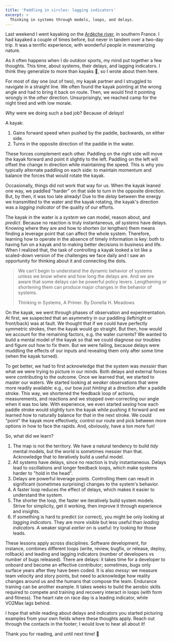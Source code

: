 ```yaml
---
title: 'Paddling in circles: lagging indicators'
excerpt: >
  Thinking in systems through models, loops, and delays.
---
```


Last weekend I went kayaking on the [Ardèche
river](https://en.wikipedia.org/wiki/Ard%C3%A8che_(river)), in southern France.
I had kayaked a couple of times before, but never in tandem over a two-day trip.
It was a terrific experience, with wonderful people in mesmerizing nature.

As it often happens when I do outdoor sports, my mind put together a few
thoughts. This time, about systems, their delays, and lagging indicators. I
think they generalize to more than kayaks 🛶, so I wrote about them here.

For most of day one (out of two), my kayak partner and I struggled to navigate
in a straight line. We often found the kayak pointing at the wrong angle and
had to bring it back on route. Then, we would find it pointing wrongly in the
_other_ direction. Unsurprisingly, we reached camp for the night tired and with
low morale.

_Why_ were we doing such a bad job? Because of _delays_! 

A kayak:

1. Gains forward speed when pushed by the paddle, backwards, on either side.
2. Turns in the opposite direction of the paddle in the water.

These forces complement each other. Paddling on the right side will move the
kayak forward and point it slightly to the left. Paddling on the left will
offset the change in direction while maintaining the speed. This is why you
typically alternate paddling on each side: to maintain momentum and balance the
forces that would rotate the kayak.

Occasionally, things did not work that way for us. When the kayak leaned
one way, we paddled "harder" on that side to turn in the opposite direction.
But, by then, it was too late already! Due to the _delay_ between the
energy we transmitted to the water and the kayak rotating, the kayak's
direction was a _lagging indicator_ of the quality of our efforts. 

The kayak in the water is a _system_ we can model, reason about, and _predict_.
Because no reaction is truly instantaneous, _all systems_ have delays. Knowing
where they are and how to shorten (or lengthen) them means finding a leverage
point that can affect the whole system. Therefore, learning how to operate in
the absence of timely information is key: both to having fun on a kayak and to
making better decisions in business and life. When I realized that, the task of
controlling a kayak looked a lot like a scaled-down version of the challenges
we face daily and I saw an opportunity for thinking about it and
connecting the dots.

> We can’t begin to understand the dynamic behavior of systems unless we know
> where and how long the delays are. And we are aware that some delays can be
> powerful policy levers. Lengthening or shortening them can produce major
> changes in the behavior of systems.
>
> Thinking in Systems, A Primer. By Donella H. Meadows

On the kayak, we went through phases of observation and experimentation. At
first, we suspected that an asymmetry in our paddling (left/right or
front/back) was at fault. We thought that if we could have perfectly symmetric
strokes, then the kayak would go straight. But then, how would we account for
the remaining factors, e.g. the water currents? We wanted to build a mental
model of the kayak so that we could diagnose our troubles and figure out how to
fix them. But we were failing, because delays were muddling the effects of our
inputs and revealing them only after some time (when the kayak turned).

To get better, we had to first acknowledge that the system was _messier_ than
what we were trying to picture in our minds. Both delays and external forces
were contributing to the outcome. Once we learned that, we started to master
our waters. We started looking at _weaker_ observations that were more readily
available: e.g., our bow _just hinting_ at a direction after a
paddle stroke. This way, we shortened the feedback loop of actions,
measurements, and reactions and we stopped over-correcting our angle when it
was too late. With experience, we even started _seeing_ how each paddle stroke
would slightly turn the kayak while pushing it forward and we learned how to
naturally balance for that in the next stroke. We could "point" the kayak more
effectively, control our route and pick between more options in how to face the
rapids. And, obviously, have a ton more fun!

So, what did we learn?

1. The map is not the territory. We have a natural tendency to build
   _tidy_ mental models, but the world is sometimes messier than that.
Acknowledge that to iteratively build a useful model.
1. All systems have delays, since no reaction is truly instantaneous. Delays
   lead to oscillations and longer feedback loops, which make systems harder to
"hold in the head". 
1. Delays are powerful leverage points. Controlling them can result in
   significant (sometimes surprising) changes to the system's behavior.
1. A faster loop reduces the effect of delays, which makes it easier to
   understand the system.
1. The shorter the loop, the faster we iteratively build system models. Strive
   for simplicity, get it working, then improve it through experience and
insights.
1. If something is hard to predict (or correct), you might be only looking at
   _lagging indicators_. They are more visible but less useful than _leading
indicators_. A weaker signal _earlier_ on is useful: try looking for those
leads.

These lessons apply across disciplines. Software development, for instance,
combines different loops (write, review, bugfix, or release, deploy, rollback)
and leading and lagging indicators (number of developers vs number of bugs
released). There are delays: it takes time for a developer to onboard and
become an effective contributor; sometimes, bugs only surface years after they
have been coded. It is also _messy_: we measure team velocity and story points,
but need to acknowledge how reality changes around us and the humans that
compose the team. Endurance training can be another example. It takes weeks to
build the aerobic skills required to compete and training and recovery interact
in loops (with form and fitness). The heart rate on race day is a leading indicator,
while VO2Max lags behind.

I hope that while reading about delays and indicators you started picturing
examples from your own fields where these thoughts apply. Reach out through the
contacts in the footer; I would love to hear all about it!

Thank you for reading, and until next time! 👋
